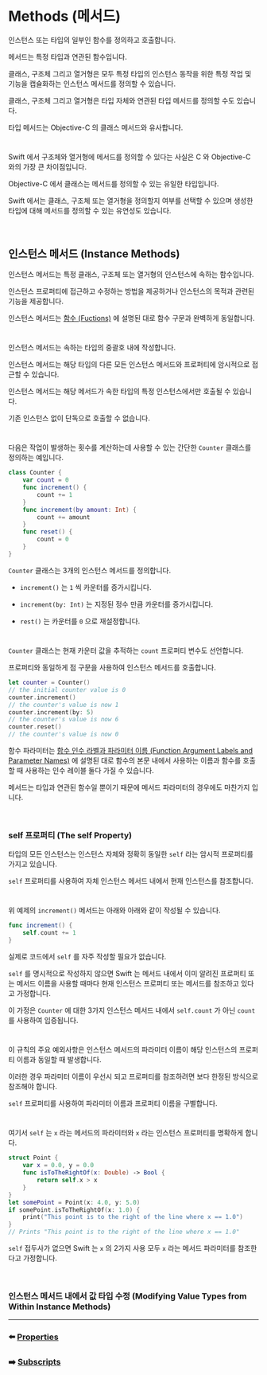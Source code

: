 # Methods (메서드)

인스턴스 또는 타입의 일부인 함수를 정의하고 호출합니다.

메서드는 특정 타입과 연관된 함수입니다.

클래스, 구조체 그리고 열거형은 모두 특정 타입의 인스턴스 동작을 위한 특정 작업 및 기능을 캡슐화하는 인스턴스 메서드를 정의할 수 있습니다.

클래스, 구조체 그리고 열거형은 타입 자체와 연관된 타입 메서드를 정의할 수도 있습니다.

타입 메서드는 Objective-C 의 클래스 메서드와 유사합니다.

#

Swift 에서 구조체와 열거형에 메서드를 정의할 수 있다는 사실은 C 와 Objective-C 와의 가장 큰 차이점입니다.

Objective-C 에서 클래스는 메서드를 정의할 수 있는 유일한 타입입니다.

Swift 에서는 클래스, 구조체 또는 열거형을 정의할지 여부를 선택할 수 있으며 생성한 타입에 대해 메서드를 정의할 수 있는 유연성도 있습니다.

<br>

## 인스턴스 메서드 (Instance Methods)

인스턴스 메서드는 특정 클래스, 구조체 또는 열거형의 인스턴스에 속하는 함수입니다.

인스턴스 프로퍼티에 접근하고 수정하는 방법을 제공하거나 인스턴스의 목적과 관련된 기능을 제공합니다.

인스턴스 메서드는 [함수 (Fuctions)]() 에 설명된 대로 함수 구문과 완벽하게 동일합니다.

#

인스턴스 메서드는 속하는 타입의 중괄호 내에 작성합니다.

인스턴스 메서드는 해당 타입의 다른 모든 인스턴스 메서드와 프로퍼티에 암시적으로 접근할 수 있습니다.

인스턴스 메서드는 해당 메서드가 속한 타입의 특정 인스턴스에서만 호출될 수 있습니다.

기존 인스턴스 없이 단독으로 호출할 수 없습니다.

#

다음은 작업이 발생하는 횟수를 계산하는데 사용할 수 있는 간단한 `Counter` 클래스를 정의하는 예입니다.

~~~ swift
class Counter {
    var count = 0
    func increment() {
        count += 1
    }
    func increment(by amount: Int) {
        count += amount
    }
    func reset() {
        count = 0
    }
}
~~~

`Counter` 클래스는 3개의 인스턴스 메서드를 정의합니다.

- `increment()` 는 `1` 씩 카운터를 증가시킵니다.

- `increment(by: Int)` 는 지정된 정수 만큼 카운터를 증가시킵니다.

- `rest()` 는 카운터를 `0` 으로 재설정합니다.

#

`Counter` 클래스는 현재 카운터 값을 추적하는 `count` 프로퍼티 변수도 선언합니다.

프로퍼티와 동일하게 점 구문을 사용하여 인스턴스 메서드를 호출합니다.

~~~ swift
let counter = Counter()
// the initial counter value is 0
counter.increment()
// the counter's value is now 1
counter.increment(by: 5)
// the counter's value is now 6
counter.reset()
// the counter's value is now 0
~~~

함수 파라미터는 [함수 인수 라벨과 파라미터 이름 (Function Argument Labels and Parameter Names)]() 에 설명된 대로 함수의 본문 내에서 사용하는 이름과 함수를 호출할 때 사용하는 인수 레이블 둘다 가질 수 있습니다.

메서드는 타입과 연관된 함수일 뿐이기 때문에 메서드 파라미터의 경우에도 마찬가지 입니다.

<br>

### self 프로퍼티 (The self Property)

타입의 모든 인스턴스는 인스턴스 자체와 정확히 동일한 `self` 라는 암시적 프로퍼티를 가지고 있습니다.

`self` 프로퍼티를 사용하여 자체 인스턴스 메서드 내에서 현재 인스턴스를 참조합니다.

#

위 예제의 `increment()` 메서드는 아래와 아래와 같이 작성될 수 있습니다.

~~~ swift
func increment() {
    self.count += 1
}
~~~

실제로 코드에서 `self` 를 자주 작성할 필요가 없습니다.

`self` 를 명시적으로 작성하지 않으면 Swift 는 메서드 내에서 이미 알려진 프로퍼티 또는 메서드 이름을 사용할 때마다 현재 인스턴스 프로퍼티 또는 메서드를 참조하고 있다고 가정합니다.

이 가정은 `Counter` 에 대한 3가지 인스턴스 메서드 내에서 `self.count` 가 아닌 `count` 를 사용하여 입증됩니다.

#

이 규칙의 주요 예외사항은 인스턴스 메서드의 파라미터 이름이 해당 인스턴스의 프로퍼티 이름과 동일할 때 발생합니다.

이러한 경우 파라미터 이름이 우선시 되고 프로퍼티를 참조하려면 보다 한정된 방식으로 참조해야 합니다.

`self` 프로퍼티를 사용하여 파라미터 이름과 프로퍼티 이름을 구별합니다.

#

여기서 `self` 는 `x` 라는 메서드의 파라미터와 `x` 라는 인스턴스 프로퍼티를 명확하게 합니다.

~~~ swift
struct Point {
    var x = 0.0, y = 0.0
    func isToTheRightOf(x: Double) -> Bool {
        return self.x > x
    }
}
let somePoint = Point(x: 4.0, y: 5.0)
if somePoint.isToTheRightOf(x: 1.0) {
    print("This point is to the right of the line where x == 1.0")
}
// Prints "This point is to the right of the line where x == 1.0"
~~~

`self` 접두사가 없으면 Swift 는 `x` 의 2가지 사용 모두 `x` 라는 메서드 파라미터를 참조한다고 가정합니다.

<br>

### 인스턴스 메서드 내에서 값 타입 수정 (Modifying Value Types from Within Instance Methods)





























***

### ⬅️ [Properties](https://github.com/Developer-Nova/Swift-Documentation/blob/main/Swift%20Documentation/2.Language%20Guide/10.Properties.md)

### ➡️ [Subscripts](https://github.com/Developer-Nova/Swift-Documentation/blob/main/Swift%20Documentation/2.Language%20Guide/12.Subscripts.md)

